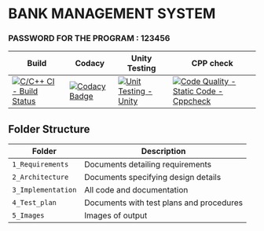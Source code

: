 #                                                  BANK MANAGEMENT SYSTEM

### PASSWORD FOR THE PROGRAM : 123456

Build | Codacy | Unity Testing| CPP check
------|----------|-------|---------
[![C/C++ CI - Build Status](https://github.com/260213/Mini_project_260213/actions/workflows/CIBuild.yml/badge.svg)](https://github.com/260213/Mini_project_260213/actions/workflows/CIBuild.yml) |[![Codacy Badge](https://app.codacy.com/project/badge/Grade/4ac6d101757240b9853513c03f00a6fb)](https://www.codacy.com/gh/260213/Mini_project_260213/dashboard?utm_source=github.com&amp;utm_medium=referral&amp;utm_content=260213/Mini_project_260213&amp;utm_campaign=Badge_Grade)|[![Unit Testing - Unity](https://github.com/260213/Mini_project_260213/actions/workflows/unity.yml/badge.svg)](https://github.com/260213/Mini_project_260213/actions/workflows/unity.yml)|[![Code Quality - Static Code - Cppcheck](https://github.com/260213/Mini_project_260213/actions/workflows/cppcheck.yml/badge.svg)](https://github.com/260213/Mini_project_260213/actions/workflows/cppcheck.yml)

## Folder Structure
Folder             | Description
-------------------| -----------------------------------------
`1_Requirements`   | Documents detailing requirements
`2_Architecture`   | Documents specifying design details
`3_Implementation` | All code and documentation
`4_Test_plan`      | Documents with test plans and procedures
`5_Images`         | Images of output

